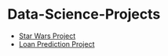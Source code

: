 # Data-Science-Projects
* [Star Wars Project](https://github.com/ljdcvda/data-science-projects/blob/master/star_wars/star_wars.ipynb)
* [Loan Prediction Project](https://github.com/ljdcvda/data-science-projects/blob/master/loans/loan_project.ipynb)
